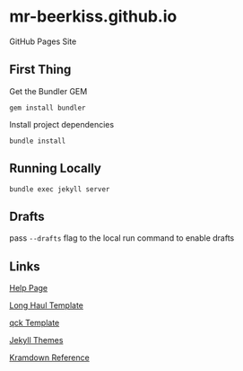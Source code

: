 # mr-beerkiss.github.io
GitHub Pages Site

## First Thing

Get the Bundler GEM

`gem install bundler`

Install project dependencies

`bundle install`

## Running Locally 

`bundle exec jekyll server`


## Drafts

pass `--drafts` flag to the local run command to enable drafts

## Links

[Help Page](https://help.github.com/articles/using-jekyll-with-pages/ "Help Page")

[Long Haul Template](http://brianmaierjr.com/long-haul/about)

[qck Template](http://qckanemoto.github.io/)

[Jekyll Themes](http://jekyllthemes.org/)

[Kramdown Reference](http://kramdown.gettalong.org/quickref.html)

